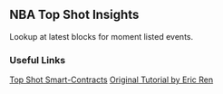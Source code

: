 ## NBA Top Shot Insights
Lookup at latest blocks for moment listed events. 

### Useful Links
[Top Shot Smart-Contracts](https://github.com/dapperlabs/nba-smart-contracts)
[Original Tutorial by Eric Ren](https://medium.com/@eric.ren_51534/polling-nba-top-shot-p2p-market-purchase-events-from-flow-blockchain-using-flow-go-sdk-3ec80119e75f)